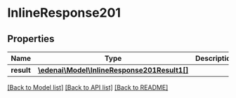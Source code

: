 # InlineResponse201

## Properties
Name | Type | Description | Notes
------------ | ------------- | ------------- | -------------
**result** | [**\edenai\Model\InlineResponse201Result1[]**](InlineResponse201Result1.md) |  | [optional] 

[[Back to Model list]](../README.md#documentation-for-models) [[Back to API list]](../README.md#documentation-for-api-endpoints) [[Back to README]](../README.md)


